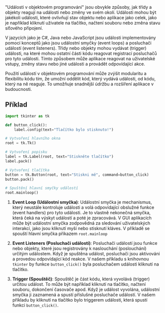 "Události v objektovém programování" jsou obvykle způsoby, jak třídy a objekty reagují na události nebo změny ve svém okolí. Události mohou být jakékoli události, které ovlivňují stav objektu nebo aplikace jako celek, jako je například kliknutí uživatele na tlačítko, načtení souboru nebo změna stavu síťového připojení.

V jazycích jako je C#, Java nebo JavaScript jsou události implementovány pomocí konceptů jako jsou událostní smyčky (event loops) a posluchači událostí (event listeners). Třídy nebo objekty mohou vydávat (trigger) události, na které mohou ostatní části kódu reagovat registrací posluchačů pro tyto události. Tímto způsobem může aplikace reagovat na uživatelské vstupy, změny stavu nebo jiné události a provádět odpovídající akce.

Použití událostí v objektovém programování může zvýšit modularitu a flexibilitu kódu tím, že umožní oddělit kód, který vydává události, od kódu, který na ně reaguje. To umožňuje snadnější údržbu a rozšíření aplikace v budoucnosti.

## Příklad

```Python
import tkinter as tk

def button_click():
    label.config(text="Tlačítko bylo stisknuto!")

# Vytvoření hlavního okna
root = tk.Tk()

# Vytvoření popisku
label = tk.Label(root, text="Stiskněte tlačítko")
label.pack()

# Vytvoření tlačítka
button = tk.Button(root, text="Stiskni mě", command=button_click)
button.pack()

# Spuštění hlavní smyčky událostí
root.mainloop()
```

1. **Event Loop (Událostní smyčka)**: Událostní smyčka je mechanismus, který neustále kontroluje události a volá odpovídající obslužné funkce (event handlers) pro tyto události. Je to vlastně nekonečná smyčka, která čeká na výskyt událostí a poté je zpracovává. V GUI aplikacích může být událostní smyčka zodpovědná za sledování uživatelských interakcí, jako jsou kliknutí myší nebo stisknutí kláves. V příkladě se spouští hlavní smyčka příkazem `root.mainloop`

2. **Event Listeners (Posluchači událostí)**: Posluchači událostí jsou funkce nebo objekty, které jsou registrovány k naslouchání (poslouchání) určitým událostem. Když je spuštěna událost, posluchači jsou aktivováni a provedou odpovídající kód reakce. V našem příkladu s knihovnou `tkinter` by funkce `button_click()` byla posluchačem události kliknutí na tlačítko.

3. **Trigger (Spouštěč)**: Spouštěč je část kódu, která vyvolává (trigger) určitou událost. To může být například kliknutí na tlačítko, načtení souboru, dokončení časovače apod. Když je událost vyvolána, událostní smyčka ji zaznamená a spustí příslušné posluchače událostí. V našem příkladu by kliknutí na tlačítko bylo triggerem události, která spustí funkci `button_click()`.